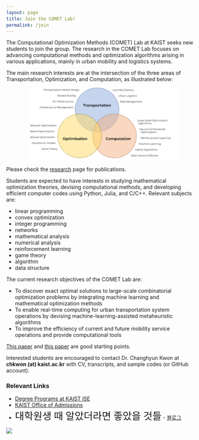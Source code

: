 ```yaml
---
layout: page
title: Join the COMET Lab!
permalink: /join
---
```


The Computational Optimization Methods (COMET) Lab at KAIST seeks new students to join the group. The research in the COMET Lab focuses on advancing computational methods and optimization algorithms arising in various applications, mainly in urban mobility and logistics systems. 

The main research interests are at the intersection of the three areas of Transportation, Optimization, and Computation, as illustrated below:

<figure>
	<center>
	<img src="/images/diagram.png" width="95%" align="center" hspace="20" alt="Changhyun Kwon 2021" style="max-width: 100%;"/>
	</center>
</figure>

Please check the [research](/research) page for publications.

Students are expected to have interests in studying mathematical optimization theories, devising computational methods, and developing efficient computer codes using Python, Julia, and C/C++.
Relevant subjects are:
- linear programming
- convex optimization
- integer programming
- networks
- mathematical analysis
- numerical analysis
- reinforcement learning
- game theory
- algorithm
- data structure

The current research objectives of the COMET Lab are:
- To discover exact optimal solutions to large-scale combinatorial optimization problems by integrating machine learning and mathematical optimization methods
- To enable real-time computing for urban transportation system operations by devising machine-learning-assisted metaheuristic algorithms 
- To improve the efficiency of current and future mobility service operations and provide computational tools

[This paper](https://arxiv.org/abs/2306.17283) and [this paper](https://arxiv.org/abs/2112.12545) are good starting points.

Interested students are encouraged to contact Dr. Changhyun Kwon at **chkwon (at) kaist.ac.kr** with CV, transcripts, and sample codes (or GitHub account).

<link rel="preconnect" href="https://fonts.googleapis.com">
<link rel="preconnect" href="https://fonts.gstatic.com" crossorigin>
<link href="https://fonts.googleapis.com/css2?family=Do+Hyeon&family=Prompt:wght@100&display=swap" rel="stylesheet">

### Relevant Links
- [Degree Programs at KAIST ISE](http://ise.kaist.ac.kr/0401)
- [KAIST Office of Admissions](https://admission.kaist.ac.kr)
- <span style="font-family: 'Do Hyeon'; font-size: 20pt;">대학원생 때 알았더라면 좋았을 것들</span> - <a href="https://gradschoolstory.chkwon.net" target="_blank">블로그</a>

<a href="https://book.naver.com/bookdb/review.nhn?bid=14820673" target="blank"><img src="https://image.yes24.com/goods/72231788/XL" width="150"></a>

<br><br>